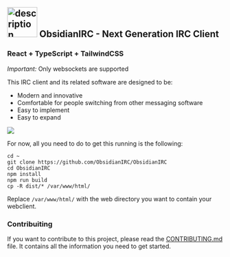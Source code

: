 ## <img src="https://cdn-icons-png.freepik.com/512/8999/8999462.png" alt="description" width="70"> ObsidianIRC - Next Generation IRC Client
### React + TypeScript + TailwindCSS
 
*Important:* Only websockets are supported

This IRC client and its related software are designed to be:
- Modern and innovative
- Comfortable for people switching from other messaging software
- Easy to implement
- Easy to expand

![](https://i.imgur.com/6GSkqJU.png)

For now, all you need to do to get this running is the following:
```
cd ~
git clone https://github.com/ObsidianIRC/ObsidianIRC
cd ObsidianIRC
npm install
npm run build
cp -R dist/* /var/www/html/
```
Replace `/var/www/html/` with the web directory you want to contain your webclient.

### Contribuiting

If you want to contribute to this project, please read the [CONTRIBUTING.md](CONTRIBUTING.md) file. It contains all the information you need to get started.
